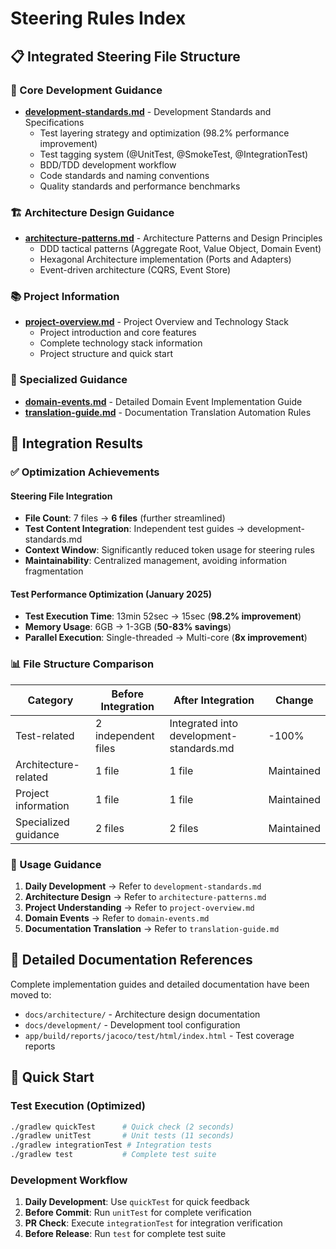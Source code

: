 # Steering Rules Index

## 📋 Integrated Steering File Structure

### 🎯 Core Development Guidance

- **[development-standards.md](development-standards.md)** - Development Standards and Specifications
  - Test layering strategy and optimization (98.2% performance improvement)
  - Test tagging system (@UnitTest, @SmokeTest, @IntegrationTest)
  - BDD/TDD development workflow
  - Code standards and naming conventions
  - Quality standards and performance benchmarks

### 🏗️ Architecture Design Guidance  

- **[architecture-patterns.md](architecture-patterns.md)** - Architecture Patterns and Design Principles
  - DDD tactical patterns (Aggregate Root, Value Object, Domain Event)
  - Hexagonal Architecture implementation (Ports and Adapters)
  - Event-driven architecture (CQRS, Event Store)

### 📚 Project Information

- **[project-overview.md](project-overview.md)** - Project Overview and Technology Stack
  - Project introduction and core features
  - Complete technology stack information
  - Project structure and quick start

### 🔧 Specialized Guidance

- **[domain-events.md](domain-events.md)** - Detailed Domain Event Implementation Guide
- **[translation-guide.md](translation-guide.md)** - Documentation Translation Automation Rules

## 🚀 Integration Results

### ✅ Optimization Achievements

#### Steering File Integration

- **File Count**: 7 files → **6 files** (further streamlined)
- **Test Content Integration**: Independent test guides → development-standards.md
- **Context Window**: Significantly reduced token usage for steering rules
- **Maintainability**: Centralized management, avoiding information fragmentation

#### Test Performance Optimization (January 2025)

- **Test Execution Time**: 13min 52sec → 15sec (**98.2% improvement**)
- **Memory Usage**: 6GB → 1-3GB (**50-83% savings**)
- **Parallel Execution**: Single-threaded → Multi-core (**8x improvement**)

### 📊 File Structure Comparison

| Category | Before Integration | After Integration | Change |
|----------|-------------------|-------------------|---------|
| Test-related | 2 independent files | Integrated into development-standards.md | -100% |
| Architecture-related | 1 file | 1 file | Maintained |
| Project information | 1 file | 1 file | Maintained |
| Specialized guidance | 2 files | 2 files | Maintained |

### 🎯 Usage Guidance

1. **Daily Development** → Refer to `development-standards.md`
2. **Architecture Design** → Refer to `architecture-patterns.md`  
3. **Project Understanding** → Refer to `project-overview.md`
4. **Domain Events** → Refer to `domain-events.md`
5. **Documentation Translation** → Refer to `translation-guide.md`

## 📖 Detailed Documentation References

Complete implementation guides and detailed documentation have been moved to:

- `docs/architecture/` - Architecture design documentation  
- `docs/development/` - Development tool configuration
- `app/build/reports/jacoco/test/html/index.html` - Test coverage reports

## 🎯 Quick Start

### Test Execution (Optimized)

```bash
./gradlew quickTest      # Quick check (2 seconds)
./gradlew unitTest       # Unit tests (11 seconds)  
./gradlew integrationTest # Integration tests
./gradlew test           # Complete test suite
```

### Development Workflow

1. **Daily Development**: Use `quickTest` for quick feedback
2. **Before Commit**: Run `unitTest` for complete verification
3. **PR Check**: Execute `integrationTest` for integration verification
4. **Before Release**: Run `test` for complete test suite
